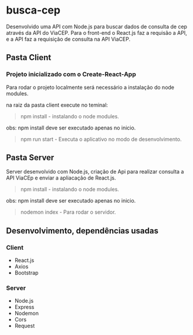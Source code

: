 # busca-cep

Desenvolvido uma API com Node.js para buscar dados de consulta de cep através da API do ViaCEP. 
Para o front-end o React.js faz a requisão a API, e a API faz a requisição de consulta na API ViaCEP.

## Pasta Client

### Projeto inicializado com o Create-React-App
Para rodar o projeto localmente será necessário a instalação do node modules.

na raiz da pasta client execute no teminal:

> npm install - instalando o node modules.

obs: npm install deve ser executado apenas no inicio.

 > npm run start - Executa o aplicativo no modo de desenvolvimento.
 


 ## Pasta Server
 
Server desenvolvido com Node.js, criação de Api para realizar consulta a API ViaCEp e enviar a apliacação de React.js.

> npm install - instalando o node modules.

obs: npm install deve ser executado apenas no inicio.

 > nodemon index - Para rodar o servidor.


## Desenvolvimento, dependências usadas

### Client
* React.js
* Axios
* Bootstrap
### Server
* Node.js
* Express
* Nodemon
* Cors
* Request





